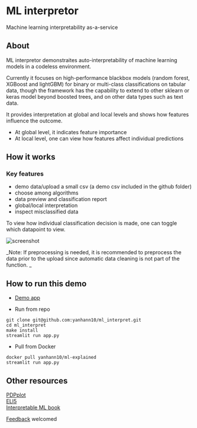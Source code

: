 # ML interpretor

Machine learning interpretability as-a-service

## About

ML interpretor demonstraites auto-interpretability of machine learning models in a codeless environment.

Currently it focuses on high-performance blackbox models (random forest, XGBoost and lightGBM) for binary or multi-class classifications on tabular data, though the framework has the capability to extend to other sklearn or keras model beyond boosted trees, and on other data types such as text data.

It provides interpretation at global and local levels and shows how features influence the outcome.

- At global level, it indicates feature importance
- At local level, one can view how features affect individual predictions

## How it works

### Key features

- demo data/upload a small csv (a demo csv included in the github folder)
- choose among algorithms
- data preview and classification report
- global/local interpretation
- inspect misclassified data

To view how individual classification decision is made, one can toggle which datapoint to view.

<img src="ml_interpret.gif" alt='screenshot'>

_Note: If preprocessing is needed, it is recommended to preprocess the data prior to the upload since automatic data cleaning is not part of the function. _

## How to run this demo

- [Demo app](https://ml-interpret.herokuapp.com/)

- Run from repo

```
git clone git@github.com:yanhann10/ml_interpret.git
cd ml_interpret
make install
streamlit run app.py
```

- Pull from Docker

```
docker pull yanhann10/ml-explained
streamlit run app.py
```

## Other resources

[PDPplot](https://pdpbox.readthedocs.io/en/latest/index.html)  
[ELI5](https://eli5.readthedocs.io/en/latest/index.html)  
[Interpretable ML book](https://christophm.github.io/interpretable-ml-book/)

[Feedback](https://docs.google.com/forms/d/e/1FAIpQLSdTXKpMPC0-TmWf2ngU9A0sokH5Z0m-QazSPBIZyZ2AbXIBug/viewform?usp=sf_link) welcomed
